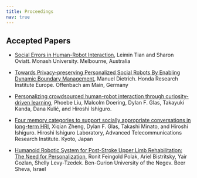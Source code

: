 ```yaml
---
title: Proceedings
nav: true
---
```


## Accepted Papers

<div class="id-pics" markdown="1">
	
- [Social Errors in Human-Robot Interaction](./papers/PLOT-HRI19_paper_1.pdf), Leimin Tian and Sharon Oviatt. Monash University. Melbourne, Australia

- [Towards Privacy-preserving Personalized Social Robots By Enabling Dynamic Boundary Management](./papers/PLOT-HRI19_paper_4.pdf), Manuel Dietrich. Honda Research Institute Europe. Offenbach am Main, Germany

- [Personalizing crowdsourced human-robot interaction through curiosity-driven learning](./papers/PLOT-HRI19_paper_6.pdf), Phoebe Liu, Malcolm Doering, Dylan F. Glas, Takayuki Kanda, Dana Kulić, and Hiroshi Ishiguro.

- [Four memory categories to support socially appropriate conversations in long-term HRI](./papers/PLOT-HRI19_paper_2.pdf), Xiqian Zheng, Dylan F. Glas, Takashi Minato, and Hiroshi Ishiguro. Hiroshi Ishiguro Laboratory, Advanced Telecommunications Research Institute. Kyoto, Japan

- [Humanoid Robotic System for Post-Stroke Upper Limb Rehabilitation: The Need for Personalization](./papers/PLOT-HRI19_paper_7.pdf), Ronit Feingold Polak, Ariel Bistritsky, Yair Gozlan, Shelly Levy-Tzedek. Ben-Gurion University of the Negev. Beer Sheva, Israel

